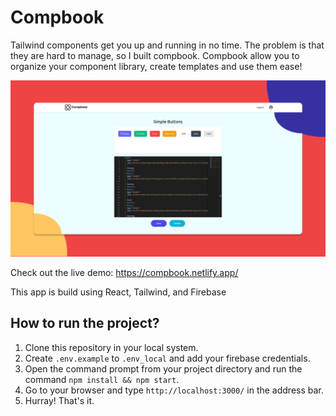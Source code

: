 # Compbook

Tailwind components get you up and running in no time. The problem is that they are hard to manage, so I built compbook. Compbook allow you to organize your component library, create templates and use them ease!

![IMG](./compbook.png)

Check out the live demo: https://compbook.netlify.app/

This app is build using React, Tailwind, and Firebase

## How to run the project?

1. Clone this repository in your local system.
2. Create `.env.example` to `.env_local` and add your firebase credentials.
3. Open the command prompt from your project directory and run the command `npm install && npm start`.
4. Go to your browser and type `http://localhost:3000/` in the address bar.
5. Hurray! That's it.
